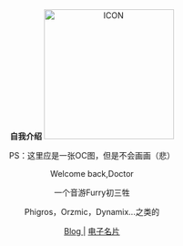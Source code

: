 <div align=center>
  <b>自我介绍</b>
  
  <img src="./icon.png" alt="ICON" width="228" height="228">
  
  PS：这里应是一张OC图，但是不会画画（悲）

  Welcome back,Doctor
  
  一个音游Furry初三牲

  Phigros，Orzmic，Dynamix...之类的

  <a href="https://blog.lanqed.top">
    Blog
  </a>
  |
  <a href="https://lanqed.top">
    电子名片
  </a>
</div>
